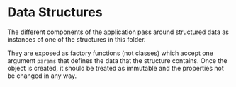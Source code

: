 # Data Structures

The different components of the application pass around structured data as instances of one of the structures in this folder.

They are exposed as factory functions (not classes) which accept one argument `params` that defines the data that the structure contains. Once the object is created, it should be treated as immutable and the properties not be changed in any way.